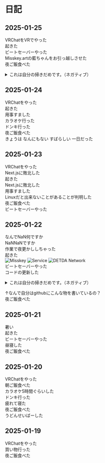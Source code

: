 # 日記

## 2025-01-25
VRChatをVRでやった \
起きた \
ビートセーバーやった \
Misskey.artの藍ちゃんをお引っ越しさせた \
夜ご飯食べた
<details>
<summary>これは自分の掃きだめです。（ネガティブ）</summary>

```
不安になったりしてしまうときがある、自分の発言に気をつけないといけないんだけど、そのまま言うときがある。
自分の思考は相手にはどうでも良いのについ自分の思考を言ってしまい空気が悪くなってしまう。
どうしたら良いんだろう。

「自分が我慢すれば良い」ということをしなければならない。
```
</details>

## 2025-01-24
VRChatをやった \
起きた \
用事すました \
カラオケ行った \
ドンキ行った \
夜ご飯食べた \
きょうは なんにもない すばらしい 一日だった

## 2025-01-23
VRChatをやった \
Next.jsに敗北した \
起きた \
Next.jsに敗北した \
用事すました \
Linuxだと出来ないことがあることが判明した \
夜ご飯食べた \
ビートセーバーやった

## 2025-01-22
なんでNaN何ですか \
NaNNaNですか \
作業で夜更かししちゃった \
起きた \
![Misskey](https://status.misskey.art/monitor/clnzoxcy10001vy2ohi4obbi0/cm66nyxk60001275j2c0s95kr/badge.svg?showDetail=true) ![Service](https://status.misskey.art/monitor/clnzoxcy10001vy2ohi4obbi0/cm66qe4aa03ff275j0drje749/badge.svg?showDetail=true) ![DETDA Network](https://status.misskey.art/monitor/clnzoxcy10001vy2ohi4obbi0/cm66obdf8009z275jkjz5hadz/badge.svg?showDetail=true) \
ビートセーバーやった \
コードの更新した
<details>
<summary>これは自分の掃きだめです。（ネガティブ）</summary>

```
人と人との認識の違いが起こるのが本当に嫌になってくる
しかたないのはそうなんだけど、それは本当にそれでいい物なのか？
自分の頭が悪いからか短気なのかはわからないけど、何か嫌になる
もしかして: 自分はVRChatに向いていない

後自分は人と人との会話に口だししてしまうのでそれも良くないと思っている。
こうやって出してしまっているのも良くないと思っているが、どこかに出しておかないと行けない気がしてしまっている
所詮ゲームのことだから、で終わらせるのは良くないと思うし、楽しく遊べれば良かったと思う。
でも自分的には、全員の了承がないのに急に迷惑行為的な物をするのはおかしいんじゃないか、って思った
これは自分の意見なので他人がどう思ってても正直どうともいえないのはある

正直自分もわからないし、こんなことを書いてる自分が全面的に悪い。
自分が悪いのに、泣きそうになる自分が悔しい。

自分がやめるべきではあるのにやめられない、病気のせいにしてしまう
自分が変に病んでしまうのをやめたい、これのせいで余計悪化してしまう
```
</details>

↑なんで自分はgithubにこんな物を書いているの？ \
夜ご飯食べた

## 2025-01-21
暑い \
起きた \
ビートセーバーやった \
昼寝した \
夜ご飯食べた

## 2025-01-20
VRChatをやった \
朝ご飯食べた \
カラオケ5時間ぐらいした \
ドンキ行った \
疲れて寝た \
夜ご飯食べた \
うどんせいばーした

## 2025-01-19
VRChatをやった \
買い物行った \
夜ご飯食べた
